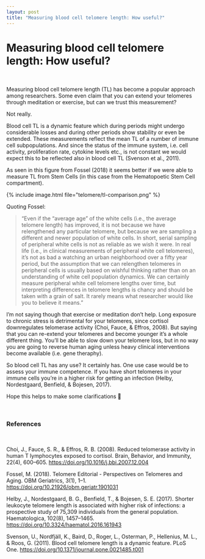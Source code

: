 ```yaml
---
layout: post
title: "Measuring blood cell telomere length: How useful?"
---
```


# Measuring blood cell telomere length: How useful?

<br>

Measuring blood cell telomere length (TL) has become a popular approach among researchers. Some even claim that you can extend your telomeres through meditation or exercise, but can we trust this measurement?

Not really.

Blood cell TL is a dynamic feature which during periods might undergo considerable losses and during other periods show stability or even be extended. These measurements reflect the mean TL of a number of immune cell subpopulations. And since the status of the immune system, i.e. cell activity, proliferation rate, cytokine levels etc., is not constant we would expect this to be reflected also in blood cell TL (Svenson et al., 2011).   

As seen in this figure from Fossel (2018) it seems better if we were able to measure TL from Stem Cells (in this case from the Hematopoetic Stem Cell compartment).

{% include image.html file="telomere/tl-comparison.png" %}

Quoting Fossel:  

> “Even if the “average age” of the white cells (i.e., the average telomere length) has improved, it is not because we have relengthened any particular telomere, but because we are sampling a different and newer population of white cells. In short, serial sampling of peripheral white cells is not as reliable as we wish it were. In real life (i.e., in clinical measurements of peripheral white cell telomeres), it’s not as bad a watching an urban neighborhood over a fifty year period, but the assumption that we can relengthen telomeres in peripheral cells is usually based on wishful thinking rather than on an understanding of white cell population dynamics. We can certainly measure peripheral white cell telomere lengths over time, but interpreting differences in telomere lengths is chancy and should be taken with a grain of salt. It rarely means what researcher would like you to believe it means.”

I’m not saying though that exercise or meditation don’t help. Long exposure to chronic stress is detrimental for your telomeres, since cortisol downregulates telomerase activity (Choi, Fauce, & Effros, 2008). But saying that you can re-extend your telomeres and become younger it’s a whole different thing. You’ll be able to slow down your telomere loss, but in no way you are going to reverse human aging unless heavy clinical interventions become available (i.e. gene theraphy).

So blood cell TL has any use? It certainly has. One use case would be to assess your immune competence. If you have short telomeres in your immune cells you’re in a higher risk for getting an infection (Helby, Nordestgaard, Benfield, & Bojesen, 2017).

Hope this helps to make some clarifications 🙂

<br>

### References

<br>

Choi, J., Fauce, S. R., & Effros, R. B. (2008). Reduced telomerase activity in human T lymphocytes exposed to cortisol. Brain, Behavior, and Immunity, 22(4), 600–605. https://doi.org/10.1016/j.bbi.2007.12.004

Fossel, M. (2018). Telomere Editorial - Perspectives on Telomeres and Aging. OBM Geriatrics, 3(1), 1–1. https://doi.org/10.21926/obm.geriatr.1901031

Helby, J., Nordestgaard, B. G., Benfield, T., & Bojesen, S. E. (2017). Shorter leukocyte telomere length is associated with higher risk of infections: a prospective study of 75,309 individuals from the general population. Haematologica, 102(8), 1457–1465. https://doi.org/10.3324/haematol.2016.161943

Svenson, U., Nordfjäll, K., Baird, D., Roger, L., Osterman, P., Hellenius, M. L., & Roos, G. (2011). Blood cell telomere length is a dynamic feature. PLoS One. https://doi.org/10.1371/journal.pone.0021485.t001

